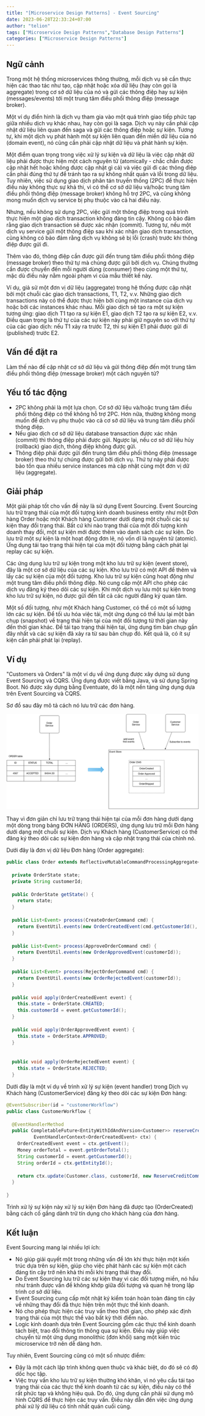 ```yaml
---
title: "[Microservice Design Patterns] - Event Sourcing"
date: 2023-06-28T22:33:24+07:00
author: "telion"
tags: ["Microservice Design Patterns","Database Design Patterns"]
categories: ["Microservice Design Patterns"]
---
```


## Ngữ cảnh
Trong một hệ thống microservices thông thường, mỗi dịch vụ sẽ cần thực hiện các thao tác như tạo, cập nhật hoặc xóa dữ liệu (hay còn gọi là aggregate) trong cơ sở dữ liệu của nó và gửi các thông điệp hay sự kiện (messages/events) tới một trung tâm điều phối thông điệp (message broker).

Một ví dụ điển hình là dịch vụ tham gia vào một quá trình giao tiếp phức tạp giữa nhiều dịch vụ khác nhau, hay còn gọi là saga. Dịch vụ này cần phải cập nhật dữ liệu liên quan đến saga và gửi các thông điệp hoặc sự kiện. Tương tự, khi một dịch vụ phát hành một sự kiện liên quan đến miền dữ liệu của nó (domain event), nó cũng cần phải cập nhật dữ liệu và phát hành sự kiện.

Một điểm quan trọng trong việc xử lý sự kiện và dữ liệu là việc cập nhật dữ liệu phải được thực hiện một cách nguyên tử (atomically - chắc chắn được cập nhật hết hoặc không được cập nhật gì cả) và việc gửi đi các thông điệp cần phải đúng thứ tự để tránh tạo ra sự không nhất quán và lỗi trong dữ liệu.
Tuy nhiên, việc sử dụng giao dịch phân tán truyền thống (2PC) để thực hiện điều này không thực sự khả thi, vì có thể cơ sở dữ liệu và/hoặc trung tâm điều phối thông điệp (message broker) không hỗ trợ 2PC, và cũng không mong muốn dịch vụ service bị phụ thuộc vào cả hai điều này.

Nhưng, nếu không sử dụng 2PC, việc gửi một thông điệp trong quá trình thực hiện một giao dịch transaction không đáng tin cậy. Không có bảo đảm rằng giao dịch transaction sẽ được xác nhận (commit). Tương tự, nếu một dịch vụ service gửi một thông điệp sau khi xác nhận giao dịch transaction, cũng không có bảo đảm rằng dịch vụ không sẽ bị lỗi (crash) trước khi thông điệp được gửi đi.

Thêm vào đó, thông điệp cần được gửi đến trung tâm điều phối thông điệp (message broker) theo thứ tự mà chúng được gửi bởi dịch vụ. Chúng thường cần được chuyển đến mỗi người dùng (consumer) theo cùng một thứ tự, mặc dù điều này nằm ngoài phạm vi của mẫu thiết kế này.

Ví dụ, giả sử một đơn vị dữ liệu (aggregate) trong hệ thống được cập nhật bởi một chuỗi các giao dịch transactions, T1, T2, v.v. Những giao dịch transactions này có thể được thực hiện bởi cùng một instance của dịch vụ hoặc bởi các instances khác nhau. Mỗi giao dịch sẽ tạo ra một sự kiện tương ứng: giao dịch T1 tạo ra sự kiện E1, giao dịch T2 tạo ra sự kiện E2, v.v. Điều quan trọng là thứ tự của các sự kiện này phải giữ nguyên so với thứ tự của các giao dịch: nếu T1 xảy ra trước T2, thì sự kiện E1 phải được gửi đi (published) trước E2.

## Vấn đề đặt ra
Làm thế nào để cập nhật cơ sở dữ liệu và gửi thông điệp đến một trung tâm điều phối thông điệp (message broker) một cách nguyên tử?

## Yếu tố tác động
- 2PC không phải là một lựa chọn. Cơ sở dữ liệu và/hoặc trung tâm điều phối thông điệp có thể không hỗ trợ 2PC. Hơn nữa, thường không mong muốn để dịch vụ phụ thuộc vào cả cơ sở dữ liệu và trung tâm điều phối thông điệp.
- Nếu giao dịch cơ sở dữ liệu database transaction được xác nhận (commit) thì thông điệp phải được gửi. Ngược lại, nếu cơ sở dữ liệu hủy (rollback) giao dịch, thông điệp không được gửi.
- Thông điệp phải được gửi đến trung tâm điều phối thông điệp (message broker) theo thứ tự chúng được gửi bởi dịch vụ. Thứ tự này phải được bảo tồn qua nhiều service instances mà cập nhật cùng một đơn vị dữ liệu (aggregate).

## Giải pháp
Một giải pháp tốt cho vấn đề này là sử dụng Event Sourcing. Event Sourcing lưu trữ trạng thái của một đối tượng kinh doanh business entity như một Đơn hàng Order hoặc một Khách hàng Customer dưới dạng một chuỗi các sự kiện thay đổi trạng thái. Bất cứ khi nào trạng thái của một đối tượng kinh doanh thay đổi, một sự kiện mới được thêm vào danh sách các sự kiện. Do lưu trữ một sự kiện là một hoạt động đơn lẻ, nó vốn dĩ là nguyên tử (atomic). Ứng dụng tái tạo trạng thái hiện tại của một đối tượng bằng cách phát lại replay các sự kiện.

Các ứng dụng lưu trữ sự kiện trong một kho lưu trữ sự kiện (event store), đây là một cơ sở dữ liệu của các sự kiện. Kho lưu trữ có một API để thêm và lấy các sự kiện của một đối tượng. Kho lưu trữ sự kiện cũng hoạt động như một trung tâm điều phối thông điệp. Nó cung cấp một API cho phép các dịch vụ đăng ký theo dõi các sự kiện. Khi một dịch vụ lưu một sự kiện trong kho lưu trữ sự kiện, nó được gửi đến tất cả các người đăng ký quan tâm.

Một số đối tượng, như một Khách hàng Customer, có thể có một số lượng lớn các sự kiện. Để tối ưu hóa việc tải, một ứng dụng có thể lưu lại một bản chụp (snapshot) về trạng thái hiện tại của một đối tượng từ thời gian này đến thời gian khác. Để tái tạo trạng thái hiện tại, ứng dụng tìm bản chụp gần đây nhất và các sự kiện đã xảy ra từ sau bản chụp đó. Kết quả là, có ít sự kiện cần phải phát lại (replay).

## Ví dụ
"Customers và Orders" là một ví dụ về ứng dụng được xây dựng sử dụng Event Sourcing và CQRS. Ứng dụng được viết bằng Java, và sử dụng Spring Boot. Nó được xây dựng bằng Eventuate, đó là một nền tảng ứng dụng dựa trên Event Sourcing và CQRS.

Sơ đồ sau đây mô tả cách nó lưu trữ các đơn hàng.

![Event Sourcing](storingevents.png)

Thay vì đơn giản chỉ lưu trữ trạng thái hiện tại của mỗi đơn hàng dưới dạng một dòng trong bảng ĐƠN HÀNG (ORDERS), ứng dụng lưu trữ mỗi Đơn hàng dưới dạng một chuỗi sự kiện. Dịch vụ Khách hàng (CustomerService) có thể đăng ký theo dõi các sự kiện đơn hàng và cập nhật trạng thái của chính nó.

Dưới đây là đơn vị dữ liệu Đơn hàng (Order aggregate):
```java
public class Order extends ReflectiveMutableCommandProcessingAggregate<Order, OrderCommand> {

  private OrderState state;
  private String customerId;

  public OrderState getState() {
    return state;
  }

  public List<Event> process(CreateOrderCommand cmd) {
    return EventUtil.events(new OrderCreatedEvent(cmd.getCustomerId(), cmd.getOrderTotal()));
  }

  public List<Event> process(ApproveOrderCommand cmd) {
    return EventUtil.events(new OrderApprovedEvent(customerId));
  }

  public List<Event> process(RejectOrderCommand cmd) {
    return EventUtil.events(new OrderRejectedEvent(customerId));
  }

  public void apply(OrderCreatedEvent event) {
    this.state = OrderState.CREATED;
    this.customerId = event.getCustomerId();
  }

  public void apply(OrderApprovedEvent event) {
    this.state = OrderState.APPROVED;
  }


  public void apply(OrderRejectedEvent event) {
    this.state = OrderState.REJECTED;
  }
```

Dưới đây là một ví dụ về trình xử lý sự kiện (event handler) trong Dịch vụ Khách hàng (CustomerService) đăng ký theo dõi các sự kiện Đơn hàng:
```java
@EventSubscriber(id = "customerWorkflow")
public class CustomerWorkflow {

  @EventHandlerMethod
  public CompletableFuture<EntityWithIdAndVersion<Customer>> reserveCredit(
          EventHandlerContext<OrderCreatedEvent> ctx) {
    OrderCreatedEvent event = ctx.getEvent();
    Money orderTotal = event.getOrderTotal();
    String customerId = event.getCustomerId();
    String orderId = ctx.getEntityId();

    return ctx.update(Customer.class, customerId, new ReserveCreditCommand(orderTotal, orderId));
  }

}
```

Trình xử lý sự kiện này xử lý sự kiện Đơn hàng đã được tạo (OrderCreated) bằng cách cố gắng dành trữ tín dụng cho khách hàng của đơn hàng.

## Kết luận
Event Sourcing mang lại nhiều lợi ích:
- Nó giúp giải quyết một trong những vấn đề lớn khi thực hiện một kiến trúc dựa trên sự kiện, giúp cho việc phát hành các sự kiện một cách đáng tin cậy trở nên khả thi mỗi khi trạng thái thay đổi.
- Do Event Sourcing lưu trữ các sự kiện thay vì các đối tượng miền, nó hầu như tránh được vấn đề không khớp giữa đối tượng và quan hệ trong lập trình cơ sở dữ liệu.
- Event Sourcing cung cấp một nhật ký kiểm toán hoàn toàn đáng tin cậy về những thay đổi đã thực hiện trên một thực thể kinh doanh.
- Nó cho phép thực hiện các truy vấn theo thời gian, cho phép xác định trạng thái của một thực thể vào bất kỳ thời điểm nào.
- Logic kinh doanh dựa trên Event Sourcing gồm các thực thể kinh doanh tách biệt, trao đổi thông tin thông qua sự kiện. Điều này giúp việc chuyển từ một ứng dụng monolithic (đơn khối) sang một kiến trúc microservice trở nên dễ dàng hơn.

Tuy nhiên, Event Sourcing cũng có một số nhược điểm:
- Đây là một cách lập trình không quen thuộc và khác biệt, do đó sẽ có độ dốc học tập.
- Việc truy vấn kho lưu trữ sự kiện thường khó khăn, vì nó yêu cầu tái tạo trạng thái của các thực thể kinh doanh từ các sự kiện, điều này có thể rất phức tạp và không hiệu quả. Do đó, ứng dụng cần phải sử dụng mô hình CQRS để thực hiện các truy vấn. Điều này dẫn đến việc ứng dụng phải xử lý dữ liệu có tính nhất quán cuối cùng.